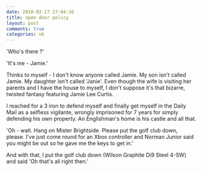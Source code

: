 ```yaml
---
date: 2010-02-17 17:04:16
title: open door policy
layout: post
comments: true
categories: uk
---
```

'Who's there ?'

'It's me - Jamie.'

Thinks to myself - I don't know anyone called Jamie. My son isn't
called Jamie. My daughter isn't called 'Janie'. Even though the wife
is visiting her parents and I have the house to myself, I don't
suppose it's that bizarre, twisted fantasy featuring Jamie Lee Curtis.

I reached for a 3 iron to defend myself and finally get myself in the
Daily Mail as a selfless vigilante, wrongly imprisoned for 7 years for
simply defending his own property. An Englishman's home is his castle
and all that.

'Oh - wait. Hang on Mister Brightside. Please put the golf club down,
please. I've just come round for an Xbox controller and Norman Junior
said you might be out so he gave me the keys to get in.'

And with that, I put the golf club down (Wilson Graphite Di9 Steel
4-SW) and said 'Oh that's all right then.'
